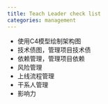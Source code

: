 ```yaml
---
title: Teach Leader check list
categories: management
---
```


- 使用C4模型绘制架构图
- 技术债图，管理项目技术债
- 依赖管理，管理项目依赖
- 风险管理
- 上线流程管理
- 干系人管理
- 影响力